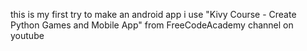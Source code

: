 this is my first try to make an android app 
i use "Kivy Course - Create Python Games and Mobile App" from FreeCodeAcademy channel on youtube
 